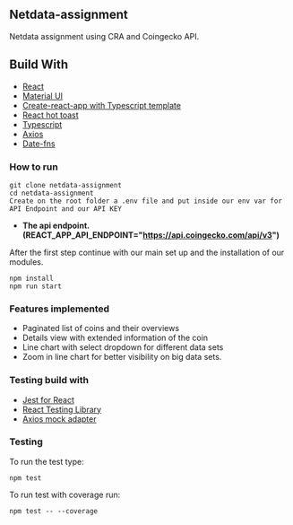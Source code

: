 ## Netdata-assignment

Netdata assignment using CRA and Coingecko API.
## Build With

* [React](https://reactjs.org/)
* [Material UI](https://material-ui.com/)
* [Create-react-app with Typescript template](https://create-react-app.dev/docs/adding-typescript/)
* [React hot toast](https://github.com/timolins/react-hot-toast)
* [Typescript](https://www.typescriptlang.org/docs/handbook/react.html)
* [Axios](https://github.com/axios/axios)
* [Date-fns](https://date-fns.org/)

### How to run 

```
git clone netdata-assignment
cd netdata-assignment
Create on the root folder a .env file and put inside our env var for API Endpoint and our API KEY 
```

* **The api endpoint. (REACT_APP_API_ENDPOINT="https://api.coingecko.com/api/v3")**

After the first step continue with our main set up and the installation of our modules.

```
npm install
npm run start
```

### Features implemented
* Paginated list of coins and their overviews
* Details view with extended information of the coin
* Line chart with select dropdown for different data sets
* Zoom in line chart for better visibility on big data sets.

### Testing build with

* [Jest for React](https://jestjs.io/)
* [React Testing Library](https://testing-library.com/docs/react-testing-library/intro/)
* [Axios mock adapter](https://github.com/ctimmerm/axios-mock-adapter#readme)

### Testing
To run the test type:

```
npm test
```

To run test with coverage run:

```
npm test -- --coverage
```


